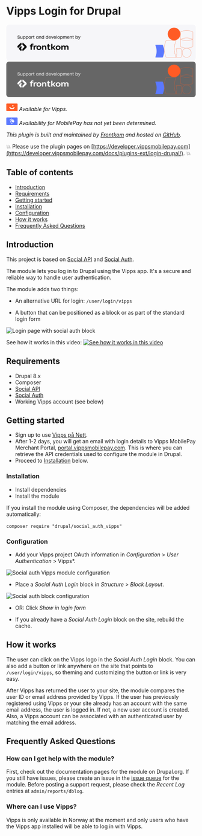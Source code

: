 <!-- START_METADATA
---
title: Vipps Login for Drupal plugin
sidebar_position: 1
pagination_next: null
pagination_prev: null
---
END_METADATA -->

# Vipps Login for Drupal

![Support and development by Frontkom ](./docs/images/frontkom.svg#gh-light-mode-only)![Support and development by Frontkom](./docs/images/frontkom_dark.svg#gh-dark-mode-only)

![Vipps](./docs/images/vipps.png) *Available for Vipps.*

![MobilePay](./docs/images/mp.png) *Availability for MobilePay has not yet been determined.*

*This plugin is built and maintained by [Frontkom](https://frontkom.com/) and hosted on [GitHub](https://github.com/vippsas/vipps-login-drupal).*

<!-- START_COMMENT -->
💥 Please use the plugin pages on [https://developer.vippsmobilepay.com](https://developer.vippsmobilepay.com/docs/plugins-ext/login-drupal/). 💥

## Table of contents

* [Introduction](#introduction)
* [Requirements](#requirements)
* [Getting started](#getting-started)
* [Installation](#installation)
* [Configuration](#configuration)
* [How it works](#how-it-works)
* [Frequently Asked Questions](#frequently-asked-questions)

## Introduction

<!-- END_COMMENT -->

This project is based on [Social API](https://www.drupal.org/project/social_api) and [Social Auth](https://www.drupal.org/project/social_auth).

The module lets you log in to Drupal using the Vipps app. It's a secure and reliable way to handle user authentication.

The module adds two things:

* An alternative URL for login: `/user/login/vipps`

* A button that can be positioned as a block or as part of the standard login form

![Login page with social auth block](https://www.drupal.org/files/social_auth_vipps_login.png)

See how it works in this video:
[![See how it works in this video](https://i.imgur.com/7OmBJjM.png)](https://player.vimeo.com/video/419856996)


## Requirements

* Drupal 8.x
* Composer
* [Social API](https://www.drupal.org/project/social_api)
* [Social Auth](https://www.drupal.org/project/social_auth)
* Working Vipps account (see below)

## Getting started

* Sign up to use [Vipps på Nett](https://www.vipps.no/signup/vippspanett/).
* After 1-2 days, you will get an email with login details to Vipps MobilePay Merchant Portal, [portal.vippsmobilepay.com](https://portal.vippsmobilepay.com/). This is where you can retrieve the API credentials used to configure the module in Drupal.
* Proceed to [Installation](#installation) below.

### Installation

* Install dependencies
* Install the module

If you install the module using Composer, the dependencies will be added automatically:

`composer require "drupal/social_auth_vipps"`

### Configuration

* Add your Vipps project OAuth information in
*Configuration* > *User Authentication* > Vipps*.

![Social auth Vipps module configuration](https://www.drupal.org/files/social_auth_vipps_config.png)

* Place a *Social Auth Login* block in *Structure* > *Block Layout*.

![Social auth block configuration](https://www.drupal.org/files/social_auth_vipps_block.png)

* OR: Click *Show in login form*

* If you already have a *Social Auth Login* block on the site, rebuild the cache.

## How it works

The user can click on the Vipps logo in the *Social Auth Login* block. You can also add a button or link anywhere on the site that points to `/user/login/vipps`, so theming and customizing the button or link is very easy.

After Vipps has returned the user to your site, the module compares the user ID or email address provided by Vipps. If the user has previously registered using Vipps or your site already has an account with the same email address, the user is logged in. If not, a new user account is created. Also, a Vipps account can be associated with an authenticated user by matching the email address.

## Frequently Asked Questions

### How can I get help with the module?

First, check out the documentation pages for the module on Drupal.org. If you still have issues,
please create an issue in the [issue queue](https://www.drupal.org/project/issues/social_auth_vipps) for the module. Before posting a support request, please check the *Recent Log* entries at `admin/reports/dblog`.

### Where can I use Vipps?

Vipps is only available in Norway at the moment and only users who have the Vipps app installed will be able to log in with Vipps.
